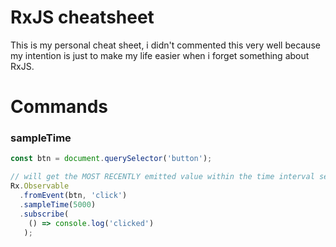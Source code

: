 # RxJS cheatsheet

This is my personal cheat sheet, i didn't commented this very well because my intention is just to make my life easier when i forget something about RxJS.


# Commands

### sampleTime
```js
const btn = document.querySelector('button');

// will get the MOST RECENTLY emitted value within the time interval set as parameter
Rx.Observable
  .fromEvent(btn, 'click')
  .sampleTime(5000)
  .subscribe(
    () => console.log('clicked')
   );
```